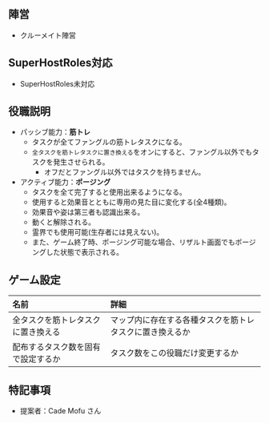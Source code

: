 ## 陣営
- クルーメイト陣営

## SuperHostRoles対応
- SuperHostRoles未対応

## 役職説明
- パッシブ能力：**筋トレ**
  - タスクが全てファングルの筋トレタスクになる。
  - `全タスクを筋トレタスクに置き換える`をオンにすると、ファングル以外でもタスクを発生させられる。
    - オフだとファングル以外ではタスクを持ちません。
- アクティブ能力：**ポージング**
  - タスクを全て完了すると使用出来るようになる。
  - 使用すると効果音とともに専用の見た目に変化する(全4種類)。
  - 効果音や姿は第三者も認識出来る。
  - 動くと解除される。
  - 霊界でも使用可能(生存者には見えない)。
  - また、ゲーム終了時、ポージング可能な場合、リザルト画面でもポージングした状態で表示される。

## ゲーム設定
| 名前 | 詳細 |
| :-- | :-- |
| 全タスクを筋トレタスクに置き換える | マップ内に存在する各種タスクを筋トレタスクに置き換えるか |
| 配布するタスク数を固有で設定するか | タスク数をこの役職だけ変更するか |

## 特記事項 <!-- 不要な場合はまるごと消す -->
- 提案者：Cade Mofu さん